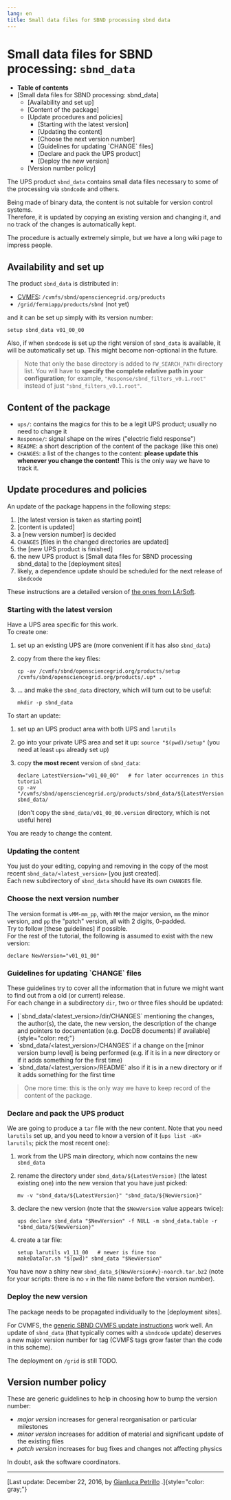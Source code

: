 ```yaml
---
lang: en
title: Small data files for SBND processing sbnd data
---
```




Small data files for SBND processing: `sbnd_data`
===================================================================================================================

-   **Table of contents**
-   [Small data files for SBND processing:
    sbnd\_data]
    -   [Availability and set up]
    -   [Content of the package]
    -   [Update procedures and
        policies]
        -   [Starting with the latest
            version]
        -   [Updating the content]
        -   [Choose the next version
            number]
        -   [Guidelines for updating \`CHANGE\`
            files]
        -   [Declare and pack the UPS
            product]
        -   [Deploy the new version]
    -   [Version number policy]

The UPS product `sbnd_data` contains small data files necessary to some
of the processing via `sbndcode` and others.

Being made of binary data, the content is not suitable for version
control systems.\
Therefore, it is updated by copying an existing version and changing it,
and no track of the changes is automatically kept.

The procedure is actually extremely simple, but we have a long wiki page
to impress people.



Availability and set up
------------------------------------------------------------------

The product `sbnd_data` is distributed in:

-   [CVMFS](Write_files_to_CVMFS.html):
    `/cvmfs/sbnd/opensciencegrid.org/products`
-   `/grid/fermiapp/products/sbnd` (not yet)

and it can be set up simply with its version number:

    setup sbnd_data v01_00_00

Also, if when `sbndcode` is set up the right version of `sbnd_data` is
available, it will be automatically set up. This might become
non-optional in the future.

> Note that only the base directory is added to `FW_SEARCH_PATH`
> directory list. You will have to **specify the complete relative path
> in your configuration**; for example,
> `"Response/sbnd_filters_v0.1.root"` instead of just
> `"sbnd_filters_v0.1.root"`.



Content of the package
----------------------------------------------------------------

-   `ups/`: contains the magics for this to be a legit UPS product;
    usually no need to change it
-   `Response/`: signal shape on the wires (\"electric field response\")
-   `README`: a short description of the content of the package (like
    this one)
-   `CHANGES`: a list of the changes to the content: **please update
    this whenever you change the content!** This is the only way we have
    to track it.



Update procedures and policies
--------------------------------------------------------------------------------

An update of the package happens in the following steps:

1.  [the latest version is taken as starting
    point]
2.  [content is updated]
3.  a [new version number] is
    decided
4.  `CHANGES` [files in the changed directories are
    updated]
5.  the [new UPS product is
    finished]
6.  the new UPS product is [Small data files for SBND processing
    sbnd\_data] to the [deployment
    sites]
7.  likely, a dependence update should be scheduled for the next release
    of `sbndcode`

These instructions are a detailed version of [the ones from
LArSoft](Procedure_to_create_a_new_version_of_larsoft_data.html).



### Starting with the latest version

Have a UPS area specific for this work.\
To create one:

1.  set up an existing UPS are (more convenient if it has also
    `sbnd_data`)

2.  copy from there the key files:

        cp -av /cvmfs/sbnd/opensciencegrid.org/products/setup /cvmfs/sbnd/opensciencegrid.org/products/.up* .

3.  \... and make the `sbnd_data` directory, which will turn out to be
    useful:

        mkdir -p sbnd_data

To start an update:

1.  set up an UPS product area with both UPS and `larutils`

2.  go into your private UPS area and set it up: `source "$(pwd)/setup"`
    (you need at least `ups` already set up)

3.  copy **the most recent** version of `sbnd_data`:

        declare LatestVersion="v01_00_00"   # for later occurrences in this tutorial
        cp -av "/cvmfs/sbnd/opensciencegrid.org/products/sbnd_data/${LatestVersion}" sbnd_data/

    (don\'t copy the `sbnd_data/v01_00_00.version` directory, which is
    not useful here)

You are ready to change the content.



### Updating the content

You just do your editing, copying and removing in the copy of the most
recent `sbnd_data/<latest_version>` [you just
created].\
Each new subdirectory of `sbnd_data` should have its own `CHANGES` file.



### Choose the next version number

The version format is `vMM-mm_pp`, with `MM` the major version, `mm` the
minor version, and `pp` the \"patch\" version, all with 2 digits,
0-padded.\
Try to follow [these
guidelines] if
possible.\
For the rest of the tutorial, the following is assumed to exist with the
new version:

    declare NewVersion="v01_01_00"



### Guidelines for updating \`CHANGE\` files

These guidelines try to cover all the information that in future we
might want to find out from a old (or current) release.\
For each change in a subdirectory `dir`, two or three files should be
updated:

-   [\`sbnd\_data/\<latest\_version\>/dir/CHANGES\` mentioning the
    changes, the author(s), the date, the new version, the description
    of the change and pointers to documentation (e.g. DocDB documents)
    if available]{style="color: red;"}
-   \`sbnd\_data/\<latest\_version\>/CHANGES\` if a change on the [minor
    version bump level] is being
    performed (e.g. if it is in a new directory or if it adds something
    for the first time)
-   \`sbnd\_data/\<latest\_version\>/README\` also if it is in a new
    directory or if it adds something for the first time

> One more time: this is the only way we have to keep record of the
> content of the package.



### Declare and pack the UPS product

We are going to produce a `tar` file with the new content. Note that you
need `larutils` set up, and you need to know a version of it
(`ups list -aK+ larutils`; pick the most recent one):

1.  work from the UPS main directory, which now contains the new
    `sbnd_data`

2.  rename the directory under `sbnd_data/${LatestVersion}` (the latest
    existing one) into the new version that you have just picked:

        mv -v "sbnd_data/${LatestVersion}" "sbnd_data/${NewVersion}"

3.  declare the new version (note that the `$NewVersion` value appears
    twice):

        ups declare sbnd_data "$NewVersion" -f NULL -m sbnd_data.table -r "sbnd_data/${NewVersion}"

4.  create a tar file:

        setup larutils v1_11_00   # newer is fine too
        makeDataTar.sh "$(pwd)" sbnd_data "$NewVersion"

You have now a shiny new `sbnd_data_${NewVersion#v}-noarch.tar.bz2`
(note for your scripts: there is no `v` in the file name before the
version number).



### Deploy the new version

The package needs to be propagated individually to the [deployment
sites].

For CVMFS, the [generic SBND CVMFS update
instructions](Write_files_to_CVMFS.html) work well. An
update of `sbnd_data` (that typically comes with a `sbndcode` update)
deserves a new major version number for tag (CVMFS tags grow faster than
the code in this scheme).

The deployment on `/grid` is still TODO.



Version number policy
--------------------------------------------------------------

These are generic guidelines to help in choosing how to bump the version
number:

-   *major version* increases for general reorganisation or particular
    milestones
-   *minor version* increases for addition of material and significant
    update of the existing files
-   *patch version* increases for bug fixes and changes not affecting
    physics

In doubt, ask the software coordinators.

------------------------------------------------------------------------

[Last update: December 22, 2016, by [Gianluca
Petrillo](mailto:petrillo@fnal.gov) .]{style="color: gray;"}
